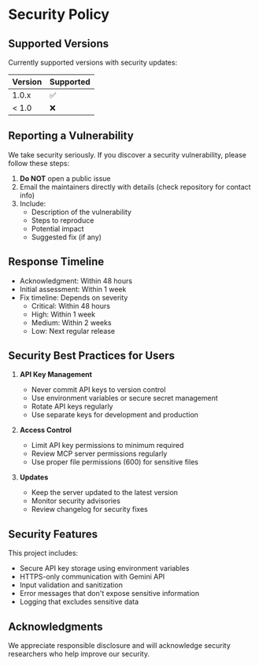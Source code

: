 # Security Policy

## Supported Versions

Currently supported versions with security updates:

| Version | Supported          |
| ------- | ------------------ |
| 1.0.x   | :white_check_mark: |
| < 1.0   | :x:                |

## Reporting a Vulnerability

We take security seriously. If you discover a security vulnerability, please follow these steps:

1. **Do NOT** open a public issue
2. Email the maintainers directly with details (check repository for contact info)
3. Include:
   - Description of the vulnerability
   - Steps to reproduce
   - Potential impact
   - Suggested fix (if any)

## Response Timeline

- Acknowledgment: Within 48 hours
- Initial assessment: Within 1 week
- Fix timeline: Depends on severity
  - Critical: Within 48 hours
  - High: Within 1 week
  - Medium: Within 2 weeks
  - Low: Next regular release

## Security Best Practices for Users

1. **API Key Management**
   - Never commit API keys to version control
   - Use environment variables or secure secret management
   - Rotate API keys regularly
   - Use separate keys for development and production

2. **Access Control**
   - Limit API key permissions to minimum required
   - Review MCP server permissions regularly
   - Use proper file permissions (600) for sensitive files

3. **Updates**
   - Keep the server updated to the latest version
   - Monitor security advisories
   - Review changelog for security fixes

## Security Features

This project includes:
- Secure API key storage using environment variables
- HTTPS-only communication with Gemini API
- Input validation and sanitization
- Error messages that don't expose sensitive information
- Logging that excludes sensitive data

## Acknowledgments

We appreciate responsible disclosure and will acknowledge security researchers who help improve our security.